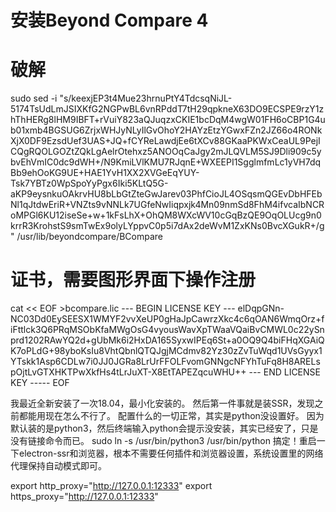 # 安装Beyond Compare 4

# 破解
sudo sed -i "s/keexjEP3t4Mue23hrnuPtY4TdcsqNiJL-5174TsUdLmJSIXKfG2NGPwBL6vnRPddT7tH29qpkneX63DO9ECSPE9rzY1zhThHERg8lHM9IBFT+rVuiY823aQJuqzxCKIE1bcDqM4wgW01FH6oCBP1G4ub01xmb4BGSUG6ZrjxWHJyNLyIlGvOhoY2HAYzEtzYGwxFZn2JZ66o4RONkXjX0DF9EzsdUef3UAS+JQ+fCYReLawdjEe6tXCv88GKaaPKWxCeaUL9PejICQgRQOLGOZtZQkLgAelrOtehxz5ANOOqCaJgy2mJLQVLM5SJ9Dli909c5ybvEhVmIC0dc9dWH+/N9KmiLVlKMU7RJqnE+WXEEPI1SgglmfmLc1yVH7dqBb9ehOoKG9UE+HAE1YvH1XX2XVGeEqYUY-Tsk7YBTz0WpSpoYyPgx6Iki5KLtQ5G-aKP9eysnkuOAkrvHU8bLbGtZteGwJarev03PhfCioJL4OSqsmQGEvDbHFEbNl1qJtdwEriR+VNZts9vNNLk7UGfeNwIiqpxjk4Mn09nmSd8FhM4ifvcaIbNCRoMPGl6KU12iseSe+w+1kFsLhX+OhQM8WXcWV10cGqBzQE9OqOLUcg9n0krrR3KrohstS9smTwEx9olyLYppvC0p5i7dAx2deWvM1ZxKNs0BvcXGukR+/g" /usr/lib/beyondcompare/BCompare

# 证书，需要图形界面下操作注册
cat << EOF >bcompare.lic
--- BEGIN LICENSE KEY ---
elDqpGNn-NC03Dd0EySEESX1WMYF2vvXeUP0gHaJpCawrzXkc4c6qOAN6WmqOrz+fiFttlck3Q6PRqMSObKfaMWgOsG4vyousWavXpTWaaVQaiBvCMWL0c22ySnprd1202RAwYQ2d+gUbMk6i2HxDA165SyxwIPEq6St+a0OQ9Q4biFHqXGAiQK7oPLdG+98yboKsIu8VhtQbnlQTQJgjMCdmv82Yz30zZvTuWqd1UVsGyyx1YTskk1Asp6CDLw7i0JJ0JGRa8LrUrFFOLFvomGNNgcNFYhTuFq8H8ARELspOjtLvGTXHKTPwXkfHs4tLrJuXT-X8EtTAPEZqcuWHU++
--- END LICENSE KEY -----
EOF


我最近全新安装了一次18.04，最小化安装的。
然后第一件事就是装SSR，发现之前都能用现在怎么不行了。
配置什么的一切正常，其实是python没设置好。
因为默认装的是python3，然后终端输入python会提示没安装，其实已经安了，只是没有链接命令而已。
sudo ln -s /usr/bin/python3 /usr/bin/python
搞定！重启一下electron-ssr和浏览器，根本不需要任何插件和浏览器设置，系统设置里的网络代理保持自动模式即可。



	
export http_proxy="http://127.0.0.1:12333"
export https_proxy="http://127.0.0.1:12333"

